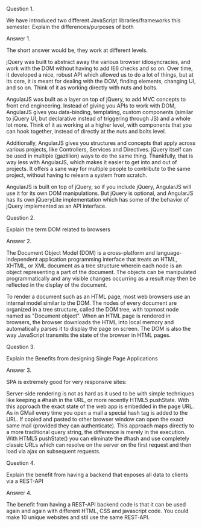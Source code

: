 Question 1.

We have introduced two different JavaScript libraries/frameworks this semester. Explain the
differences/purposes of both


Answer 1.

The short answer would be, they work at different levels.


jQuery was built to abstract away the various browser idiosyncracies, and work with the DOM without having to add IE6 checks and so on. Over time, it developed a nice, robust API which allowed us to do a lot of things, but at its core, it is meant for dealing with the DOM, finding elements, changing UI, and so on. Think of it as working directly with nuts and bolts.


AngularJS was built as a layer on top of jQuery, to add MVC concepts to front end engineering. Instead of giving you APIs to work with DOM, AngularJS gives you data-binding, templating, custom components (similar to jQuery UI, but declarative instead of triggering through JS) and a whole lot more. Think of it as working at a higher level, with components that you can hook together, instead of directly at the nuts and bolts level.


 Additionally, AngularJS gives you structures and concepts that apply across various projects, like Controllers, Services and Directives. jQuery itself can be used in multiple (gazillion) ways to do the same thing. Thankfully, that is way less with AngularJS, which makes it easier to get into and out of projects. It offers a sane way for multiple people to contribute to the same project, without having to relearn a system from scratch.


AngularJS is built on top of jQuery, so if you include jQuery, AngularJS will use it for its own DOM manipulations. But jQuery is optional, and AngularJS has its own jQueryLite implementation which has some of the behavior of jQuery implemented as an API interface.


Question 2.

Explain the term DOM related to browsers


Answer 2.

The Document Object Model (DOM) is a cross-platform and language-independent application programming interface that treats an HTML, XHTML, or XML document as a tree structure wherein each node is an object representing a part of the document. The objects can be manipulated programmatically and any visible changes occurring as a result may then be reflected in the display of the document.


To render a document such as an HTML page, most web browsers use an internal model similar to the DOM. The nodes of every document are organized in a tree structure, called the DOM tree, with topmost node named as "Document object". When an HTML page is rendered in browsers, the browser downloads the HTML into local memory and automatically parses it to display the page on screen. The DOM is also the way JavaScript transmits the state of the browser in HTML pages.


Question 3.

Explain the Benefits from designing Single Page Applications


Answer 3.

SPA is extremely good for very responsive sites:


Server-side rendering is not as hard as it used to be with simple techniques like keeping a #hash in the URL, or more recently HTML5 pushState. With this approach the exact state of the web app is embedded in the page URL. As in GMail every time you open a mail a special hash tag is added to the URL. If copied and pasted to other browser window can open the exact same mail (provided they can authenticate). This approach maps directly to a more traditional query string, the difference is merely in the execution. With HTML5 pushState() you can eliminate the #hash and use completely classic URLs which can resolve on the server on the first request and then load via ajax on subsequent requests.


Question 4.

Explain the benefit from having a backend that exposes all data to clients via a REST-API


Answer 4.

The benefit from having a REST-API backend code is that it can be used again and again with different HTML, CSS and javascript code.
You could make 10 unique websites and stil use the same REST-API.
